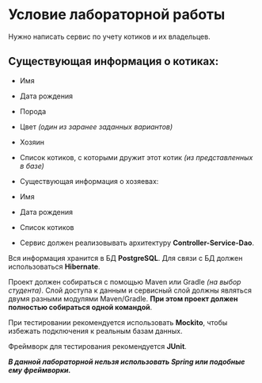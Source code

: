 # Условие лабораторной работы
Нужно написать сервис по учету котиков и их владельцев.

## Существующая информация о котиках:

* Имя
* Дата рождения
* Порода
* Цвет _(один из заранее заданных вариантов)_
* Хозяин
* Список котиков, с которыми дружит этот котик _(из представленных в базе)_
* Существующая информация о хозяевах:

* Имя
* Дата рождения
* Список котиков
* Сервис должен реализовывать архитектуру **Сontroller-Service-Dao**.

Вся информация хранится в БД **PostgreSQL**. Для связи с БД должен использоваться **Hibernate**.

Проект должен собираться с помощью Maven или Gradle _(на выбор студента)_. Слой доступа к данным и сервисный слой должны являться двумя разными модулями Maven/Gradle. **При этом проект должен полностью собираться одной командой**.

При тестировании рекомендуется использовать **Mockito**, чтобы избежать подключения к реальным базам данных.

Фреймворк для тестирования рекомендуется **JUnit**.

**_В данной лабораторной нельзя использовать Spring или подобные ему фреймворки._**